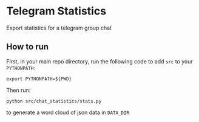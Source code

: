 # Telegram Statistics
Export statistics for a telegram group chat

## How to run
First, in your main repo directory, run the following code to add `src` to your `PYTHONPATH`:
```
export PYTHONPATH=${PWD}
```

Then run:
```
python src/chat_statistics/stats.py
```
to generate a word cloud of json data in `DATA_DIR`
